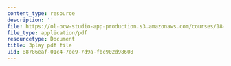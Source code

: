 ```yaml
---
content_type: resource
description: ''
file: https://ol-ocw-studio-app-production.s3.amazonaws.com/courses/18-404j-theory-of-computation-fall-2020/88786eaf01c47ee97d9afbc902d98608_N32bnUliSzo.pdf
file_type: application/pdf
resourcetype: Document
title: 3play pdf file
uid: 88786eaf-01c4-7ee9-7d9a-fbc902d98608
---
```

